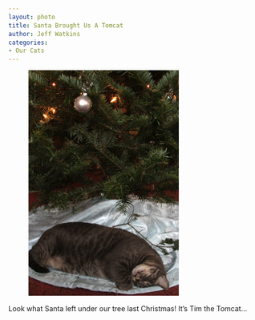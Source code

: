 ```yaml
---
layout: photo
title: Santa Brought Us A Tomcat
author: Jeff Watkins
categories:
- Our Cats
---
```


<figure><img class="photo" src="/photos/IMG_1548.jpg"></figure>

Look what Santa left under our tree last Christmas! It’s Tim the Tomcat…

